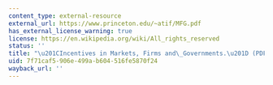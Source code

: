 ```yaml
---
content_type: external-resource
external_url: https://www.princeton.edu/~atif/MFG.pdf
has_external_license_warning: true
license: https://en.wikipedia.org/wiki/All_rights_reserved
status: ''
title: "\u201CIncentives in Markets, Firms and\_Governments.\u201D (PDF)"
uid: 7f71caf5-906e-499a-b604-516fe5870f24
wayback_url: ''
---
```

